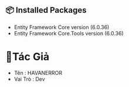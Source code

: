 ﻿## :package: Installed Packages
- Entity Framework Core version (6.0.36)
- Entity Framework Core.Tools version (6.0.36)
# 💼Tác Giả
- Tên : HAVANERROR
- Vai Trò : Dev 
